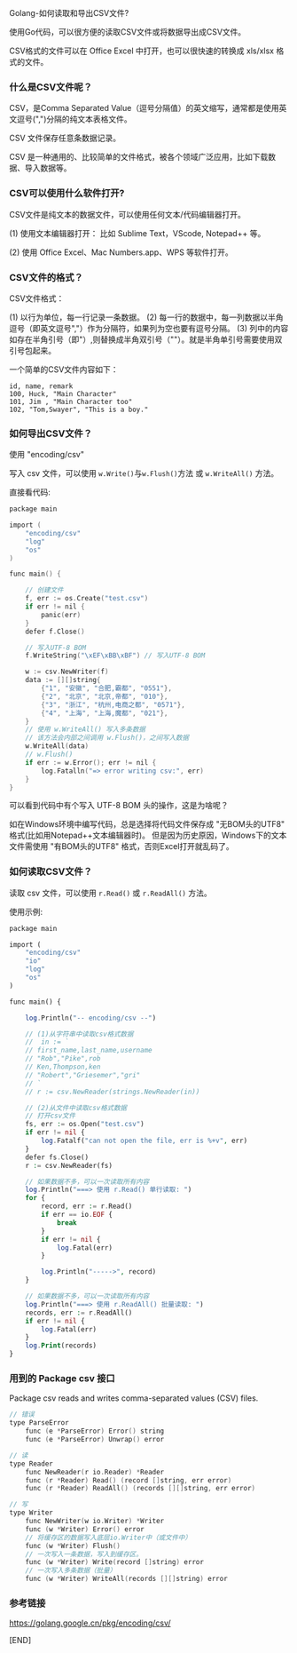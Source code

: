 Golang-如何读取和导出CSV文件?

使用Go代码，可以很方便的读取CSV文件或将数据导出成CSV文件。

CSV格式的文件可以在 Office Excel 中打开，也可以很快速的转换成 xls/xlsx 格式的文件。

### 什么是CSV文件呢？

CSV，是Comma Separated Value（逗号分隔值）的英文缩写，通常都是使用英文逗号(",")分隔的纯文本表格文件。

CSV 文件保存任意条数据记录。

CSV 是一种通用的、比较简单的文件格式，被各个领域广泛应用，比如下载数据、导入数据等。

### CSV可以使用什么软件打开?

CSV文件是纯文本的数据文件，可以使用任何文本/代码编辑器打开。

(1) 使用文本编辑器打开： 比如 Sublime Text，VScode, Notepad++ 等。

(2) 使用 Office Excel、Mac Numbers.app、WPS 等软件打开。

### CSV文件的格式？

CSV文件格式： 

(1) 以行为单位，每一行记录一条数据。 
(2) 每一行的数据中，每一列数据以半角逗号（即英文逗号","）作为分隔符，如果列为空也要有逗号分隔。
(3) 列中的内容如存在半角引号（即"）,则替换成半角双引号（""）。就是半角单引号需要使用双引号包起来。 

一个简单的CSV文件内容如下：

```csv
id, name, remark
100, Huck, "Main Character"
101, Jim , "Main Character too"
102, "Tom,Swayer", "This is a boy."
```

### 如何导出CSV文件？

使用 "encoding/csv"

写入 csv 文件，可以使用 `w.Write()`与`w.Flush()`方法 或 `w.WriteAll()` 方法。


直接看代码:

```c
package main

import (
	"encoding/csv"
	"log"
	"os"
)

func main() {

	// 创建文件
	f, err := os.Create("test.csv")
	if err != nil {
		panic(err)
	}
	defer f.Close()

	// 写入UTF-8 BOM
	f.WriteString("\xEF\xBB\xBF") // 写入UTF-8 BOM

	w := csv.NewWriter(f)
	data := [][]string{
		{"1", "安徽", "合肥,霸都", "0551"},
		{"2", "北京", "北京,帝都", "010"},
		{"3", "浙江", "杭州,电商之都", "0571"},
		{"4", "上海", "上海,魔都", "021"},
	}
	// 使用 w.WriteAll() 写入多条数据
	// 该方法会内部之间调用 w.Flush()，之间写入数据
	w.WriteAll(data)
	// w.Flush()
	if err := w.Error(); err != nil {
		log.Fatalln("=> error writing csv:", err)
	}
}
```

可以看到代码中有个写入 UTF-8 BOM 头的操作，这是为啥呢？  

如在Windows环境中编写代码，总是选择将代码文件保存成 "无BOM头的UTF8" 格式(比如用Notepad++文本编辑器时)。
但是因为历史原因，Windows下的文本文件需使用 "有BOM头的UTF8" 格式，否则Excel打开就乱码了。  

### 如何读取CSV文件？
 
读取 csv 文件，可以使用 `r.Read()` 或 `r.ReadAll()` 方法。

使用示例:

```php
package main

import (
	"encoding/csv"
	"io"
	"log"
	"os"
)

func main() {

	log.Println("-- encoding/csv --")

	// (1)从字符串中读取csv格式数据
	// 	in := `
	// first_name,last_name,username
	// "Rob","Pike",rob
	// Ken,Thompson,ken
	// "Robert","Griesemer","gri"
	// `
	// r := csv.NewReader(strings.NewReader(in))

	// (2)从文件中读取csv格式数据
	// 打开csv文件
	fs, err := os.Open("test.csv")
	if err != nil {
		log.Fatalf("can not open the file, err is %+v", err)
	}
	defer fs.Close()
	r := csv.NewReader(fs)

	// 如果数据不多，可以一次读取所有内容
	log.Println("===> 使用 r.Read() 单行读取: ")
	for {
		record, err := r.Read()
		if err == io.EOF {
			break
		}
		if err != nil {
			log.Fatal(err)
		}

		log.Println("----->", record)
	}

	// 如果数据不多，可以一次读取所有内容
	log.Println("===> 使用 r.ReadAll() 批量读取: ")
	records, err := r.ReadAll()
	if err != nil {
		log.Fatal(err)
	}
	log.Print(records)
}
```

### 用到的 Package csv 接口

Package csv reads and writes comma-separated values (CSV) files.

```c
// 错误
type ParseError
    func (e *ParseError) Error() string
    func (e *ParseError) Unwrap() error

// 读
type Reader
    func NewReader(r io.Reader) *Reader
    func (r *Reader) Read() (record []string, err error)
    func (r *Reader) ReadAll() (records [][]string, err error)

// 写
type Writer
    func NewWriter(w io.Writer) *Writer
    func (w *Writer) Error() error
    // 将缓存区的数据写入底层io.Writer中（或文件中）
    func (w *Writer) Flush()
    // 一次写入一条数据，写入到缓存区。
    func (w *Writer) Write(record []string) error
    // 一次写入多条数据（批量）
    func (w *Writer) WriteAll(records [][]string) error
```

### 参考链接

https://golang.google.cn/pkg/encoding/csv/

[END]